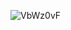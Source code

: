 
![VbWz0vF](https://user-images.githubusercontent.com/113003581/221486394-70a41f3e-688e-4754-8eae-0afa49722c88.jpg)
